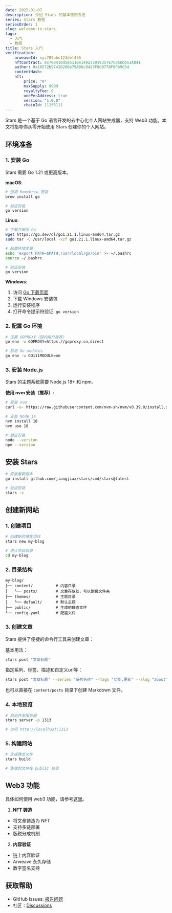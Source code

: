 ```yaml
---
date: 2025-01-07
description: 介绍 Stars 的基本使用方法
series: Stars 教程
seriesOrder: 1
slug: welcome-to-stars
tags:
  - 入门
  - 教程
title: Stars 入门
verification:
    arweaveId: xyz789abc123def456
    nftContract: 0x760410d585110e149233919357E7C866bb51A841
    author: 0x16572b97410200e79AB6c9423F8d9778F0Fb9C54
    contentHash: 
    nft:
        price: "0"
        maxSupply: 9999
        royaltyFee: 0
        onePerAddress: true
        version: "1.0.0"
        chainId: 11155111
---
```


Stars 是一个基于 Go 语言开发的去中心化个人网站生成器，支持 Web3 功能。本文将指导你从零开始使用 Stars 创建你的个人网站。

## 环境准备

### 1. 安装 Go

Stars 需要 Go 1.21 或更高版本。

**macOS**:
```bash
# 使用 Homebrew 安装
brew install go

# 验证安装
go version
```

**Linux**:
```bash
# 下载并解压 Go
wget https://go.dev/dl/go1.21.1.linux-amd64.tar.gz
sudo tar -C /usr/local -xzf go1.21.1.linux-amd64.tar.gz

# 配置环境变量
echo 'export PATH=$PATH:/usr/local/go/bin' >> ~/.bashrc
source ~/.bashrc

# 验证安装
go version
```

**Windows**:
1. 访问 [Go 下载页面](https://go.dev/dl/)
2. 下载 Windows 安装包
3. 运行安装程序
4. 打开命令提示符验证: `go version`

### 2. 配置 Go 环境

```bash
# 设置 GOPROXY（国内用户推荐）
go env -w GOPROXY=https://goproxy.cn,direct

# 启用 Go modules
go env -w GO111MODULE=on
```

### 3. 安装 Node.js

Stars 的主题系统需要 Node.js 18+ 和 npm。

**使用 nvm 安装（推荐）**:
```bash
# 安装 nvm
curl -o- https://raw.githubusercontent.com/nvm-sh/nvm/v0.39.0/install.sh | bash

# 安装 Node.js
nvm install 18
nvm use 18

# 验证安装
node --version
npm --version
```

## 安装 Stars

```bash
# 安装最新版本
go install github.com/jiangjiax/stars/cmd/stars@latest

# 验证安装
stars -v
```

## 创建新网站

### 1. 创建项目

```bash
# 创建新的博客项目
stars new my-blog

# 进入项目目录
cd my-blog
```

### 2. 目录结构

```
my-blog/
├── content/          # 内容目录
│   └── posts/        # 文章存放处，可以嵌套文件夹
├── themes/           # 主题目录
│   └── default/      # 默认主题
├── public/           # 生成的静态文件
└── config.yaml       # 配置文件
```

### 3. 创建文章

Stars 提供了便捷的命令行工具来创建文章：

基本用法：

```bash
stars post "文章标题"
```

指定系列、标签、描述和自定义url等：

```bash
stars post "文章标题" --series "系列名称" --tags "功能,更新" --slug "about" -desc "这是一篇关于技术的分享文章"
```

也可以直接在 `content/posts` 目录下创建 Markdown 文件。

### 4. 本地预览

```bash
# 启动开发服务器
stars server -p 1313

# 访问 http://localhost:1313
```

### 5. 构建网站

```bash
# 生成静态文件
stars build

# 生成的文件在 public 目录
```

## Web3 功能

具体如何使用 web3 功能，请参考[这里](./content-creation)。

1. **NFT 铸造**
- 将文章铸造为 NFT
- 支持多链部署
- 版税分成机制

2. **内容验证**
- 链上内容验证
- Arweave 永久存储
- 数字签名支持

## 获取帮助

- GitHub Issues: [报告问题](https://github.com/jiangjiax/stars/issues)
- 社区：[Discussions](https://github.com/jiangjiax/stars/discussions)